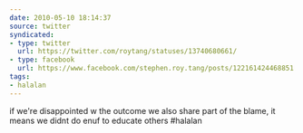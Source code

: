 ```yaml
---
date: 2010-05-10 18:14:37
source: twitter
syndicated:
- type: twitter
  url: https://twitter.com/roytang/statuses/13740680661/
- type: facebook
  url: https://www.facebook.com/stephen.roy.tang/posts/122161424468851
tags:
- halalan
---
```


if we're disappointed w the outcome we also share part of the blame, it means we didnt do enuf to educate others #halalan